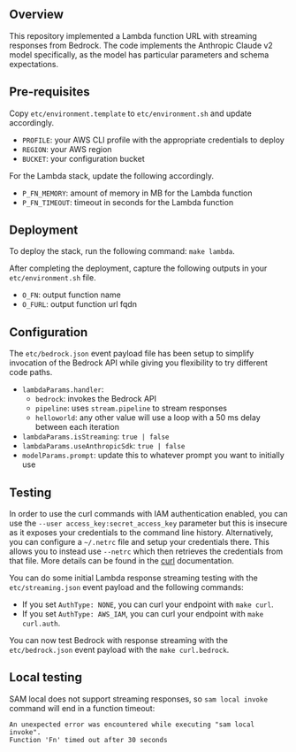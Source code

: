 ## Overview
This repository implemented a Lambda function URL with streaming responses from Bedrock. The code implements the Anthropic Claude v2 model specifically, as the model has particular parameters and schema expectations.

## Pre-requisites
Copy `etc/environment.template` to `etc/environment.sh` and update accordingly.
* `PROFILE`: your AWS CLI profile with the appropriate credentials to deploy
* `REGION`: your AWS region
* `BUCKET`: your configuration bucket

For the Lambda stack, update the following accordingly.
* `P_FN_MEMORY`: amount of memory in MB for the Lambda function
* `P_FN_TIMEOUT`: timeout in seconds for the Lambda function

## Deployment
To deploy the stack, run the following command: `make lambda`.

After completing the deployment, capture the following outputs in your `etc/environment.sh` file.
* `O_FN`: output function name
* `O_FURL`: output function url fqdn

## Configuration
The `etc/bedrock.json` event payload file has been setup to simplify invocation of the Bedrock API while giving you flexibility to try different code paths.
* `lambdaParams.handler`:
    * `bedrock`: invokes the Bedrock API
    * `pipeline`: uses `stream.pipeline` to stream responses
    * `helloworld`: any other value will use a loop with a 50 ms delay between each iteration
* `lambdaParams.isStreaming`: `true | false`
* `lambdaParams.useAnthropicSdk`: `true | false`
* `modelParams.prompt`: update this to whatever prompt you want to initially use

## Testing
In order to use the curl commands with IAM authentication enabled, you can use the `--user access_key:secret_access_key` parameter but this is insecure as it exposes your credentials to the command line history. Alternatively, you can configure a `~/.netrc` file and setup your credentials there. This allows you to instead use `--netrc` which then retrieves the credentials from that file. More details can be found in the [curl](https://everything.curl.dev/usingcurl/netrc) documentation.

You can do some initial Lambda response streaming testing with the `etc/streaming.json` event payload and the following commands:
* If you set `AuthType: NONE`, you can curl your endpoint with `make curl`.
* If you set `AuthType: AWS_IAM`, you can curl your endpoint with `make curl.auth`.

You can now test Bedrock with response streaming with the `etc/bedrock.json` event payload with the `make curl.bedrock`.

## Local testing
SAM local does not support streaming responses, so `sam local invoke` command will end in a function timeout:
```
An unexpected error was encountered while executing "sam local invoke".
Function 'Fn' timed out after 30 seconds
```